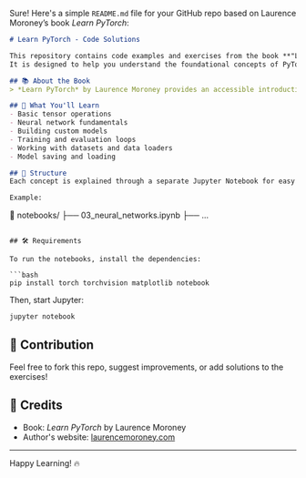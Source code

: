 Sure! Here's a simple `README.md` file for your GitHub repo based on Laurence Moroney’s book *Learn PyTorch*:

```markdown
# Learn PyTorch - Code Solutions

This repository contains code examples and exercises from the book **"Learn PyTorch"** by **Laurence Moroney**.  
It is designed to help you understand the foundational concepts of PyTorch through practical implementation.

## 📚 About the Book
> *Learn PyTorch* by Laurence Moroney provides an accessible introduction to PyTorch for beginners, covering key topics such as tensors, autograd, neural networks, training loops, and more.

## 🚀 What You'll Learn
- Basic tensor operations
- Neural network fundamentals
- Building custom models
- Training and evaluation loops
- Working with datasets and data loaders
- Model saving and loading

## 🧪 Structure
Each concept is explained through a separate Jupyter Notebook for easy learning and testing.

Example:
```

📁 notebooks/
├── 03\_neural_networks.ipynb
├── ...

````

## 🛠 Requirements

To run the notebooks, install the dependencies:

```bash
pip install torch torchvision matplotlib notebook
````

Then, start Jupyter:

```bash
jupyter notebook
```

## 🤝 Contribution

Feel free to fork this repo, suggest improvements, or add solutions to the exercises!

## 🧠 Credits

* Book: *Learn PyTorch* by Laurence Moroney
* Author's website: [laurencemoroney.com](https://laurencemoroney.com)

---

Happy Learning! 🔥
